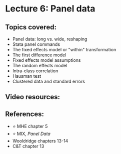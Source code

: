 # Lecture 6: Panel data 

## Topics covered:

* Panel data: long vs. wide, reshaping
* Stata panel commands
* The fixed effects model or "within" transformation
* The first difference model
* Fixed effects model assumptions
* The random effects model
* Intra-class correlation
* Hausman test
* Clustered data and standard errors

## Video resources:

## References:

* :star: MHE chapter 5
* :star: MIX, *Panel Data*
* Wooldridge chapters 13-14
* C&T chapter 13